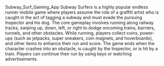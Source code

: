 Subway_Surf_Gaming_App
Subway Surfers is a highly popular endless runner mobile game where players assume the role of a graffiti artist who is caught in the act of tagging a subway and must evade the pursuing Inspector and his dog. The core gameplay involves running along railway tracks, swiping up, down, left, or right to dodge oncoming trains, barriers, tunnels, and other obstacles. While running, players collect coins, power-ups (such as jetpacks, super sneakers, coin magnets, and hoverboards), and other items to enhance their run and score. The game ends when the character crashes into an obstacle, is caught by the Inspector, or is hit by a train. Players can continue their run by using keys or watching advertisements.
